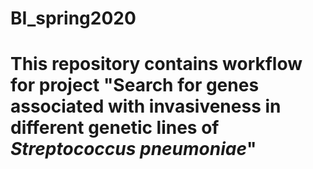# BI_spring2020
# This repository contains workflow for project "Search for genes associated with invasiveness in different genetic lines of *Streptococcus pneumoniae*"
